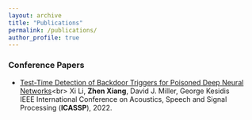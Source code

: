 ```yaml
---
layout: archive
title: "Publications"
permalink: /publications/
author_profile: true
---
```


### Conference Papers

* [Test-Time Detection of Backdoor Triggers for Poisoned Deep Neural Networks]([https://arxiv.org/pdf/2208.02820.pdf](https://ieeexplore.ieee.org/abstract/document/9746573))<br>
  Xi Li, **Zhen Xiang**, David J. Miller, George Kesidis<br>
  IEEE International Conference on Acoustics, Speech and Signal Processing (**ICASSP**), 2022.

